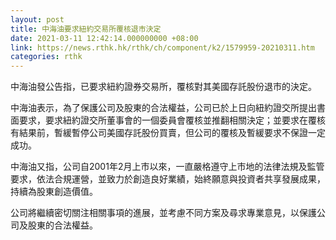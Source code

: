 ```yaml
---
layout: post
title: 中海油要求紐約交易所覆核退市決定
date: 2021-03-11 12:42:14.000000000 +08:00
link: https://news.rthk.hk/rthk/ch/component/k2/1579959-20210311.htm
categories: rthk
---
```


中海油發公告指，已要求紐約證券交易所，覆核對其美國存託股份退市的決定。

中海油表示，為了保護公司及股東的合法權益，公司已於上日向紐約證交所提出書面要求，要求紐約證交所董事會的一個委員會覆核並推翻相關決定；並要求在覆核有結果前，暫緩暫停公司美國存託股份買賣，但公司的覆核及暫緩要求不保證一定成功。

中海油又指，公司自2001年2月上市以來，一直嚴格遵守上市地的法律法規及監管要求，依法合規運營，並致力於創造良好業績，始終願意與投資者共享發展成果，持續為股東創造價值。

公司將繼續密切關注相關事項的進展，並考慮不同方案及尋求專業意見，以保護公司及股東的合法權益。
